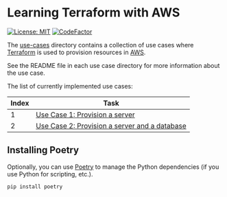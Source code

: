 # Learning Terraform with AWS

[![License: MIT](https://img.shields.io/badge/License-MIT-green.svg)](https://opensource.org/licenses/MIT)
[![CodeFactor](https://www.codefactor.io/repository/github/habedi/learning-terraform/badge)](https://www.codefactor.io/repository/github/habedi/learning-terraform)

The [use-cases](use-cases/) directory contains a collection of use cases where [Terraform](https://www.terraform.io/)
is used to provision resources in [AWS](https://aws.amazon.com/).

See the README file in each use case directory for more information about the use case.

The list of currently implemented use cases:

| Index | Task                                                                 |
|-------|----------------------------------------------------------------------|
| 1     | [Use Case 1: Provision a server](modules/use-case-1/)                |
| 2     | [Use Case 2: Provision a server and a database](modules/use-case-2/) |

## Installing Poetry

Optionally, you can use [Poetry](https://python-poetry.org/) to manage the Python dependencies
(if you use Python for scripting, etc.).

```bash
pip install poetry
```
